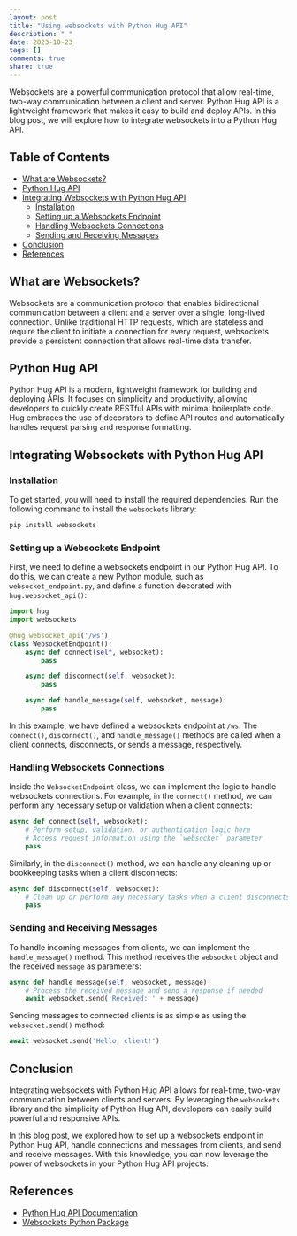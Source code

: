 ```yaml
---
layout: post
title: "Using websockets with Python Hug API"
description: " "
date: 2023-10-23
tags: []
comments: true
share: true
---
```


Websockets are a powerful communication protocol that allow real-time, two-way communication between a client and server. Python Hug API is a lightweight framework that makes it easy to build and deploy APIs. In this blog post, we will explore how to integrate websockets into a Python Hug API.

## Table of Contents
- [What are Websockets?](#what-are-websockets)
- [Python Hug API](#python-hug-api)
- [Integrating Websockets with Python Hug API](#integrating-websockets-with-python-hug-api)
  - [Installation](#installation)
  - [Setting up a Websockets Endpoint](#setting-up-a-websockets-endpoint)
  - [Handling Websockets Connections](#handling-websockets-connections)
  - [Sending and Receiving Messages](#sending-and-receiving-messages)
- [Conclusion](#conclusion)
- [References](#references)

## What are Websockets?

Websockets are a communication protocol that enables bidirectional communication between a client and a server over a single, long-lived connection. Unlike traditional HTTP requests, which are stateless and require the client to initiate a connection for every request, websockets provide a persistent connection that allows real-time data transfer.

## Python Hug API

Python Hug API is a modern, lightweight framework for building and deploying APIs. It focuses on simplicity and productivity, allowing developers to quickly create RESTful APIs with minimal boilerplate code. Hug embraces the use of decorators to define API routes and automatically handles request parsing and response formatting.

## Integrating Websockets with Python Hug API

### Installation

To get started, you will need to install the required dependencies. Run the following command to install the `websockets` library:

```python
pip install websockets
```

### Setting up a Websockets Endpoint

First, we need to define a websockets endpoint in our Python Hug API. To do this, we can create a new Python module, such as `websocket_endpoint.py`, and define a function decorated with `hug.websocket_api()`:

```python
import hug
import websockets

@hug.websocket_api('/ws')
class WebsocketEndpoint():
    async def connect(self, websocket):
        pass

    async def disconnect(self, websocket):
        pass

    async def handle_message(self, websocket, message):
        pass
```

In this example, we have defined a websockets endpoint at `/ws`. The `connect()`, `disconnect()`, and `handle_message()` methods are called when a client connects, disconnects, or sends a message, respectively.

### Handling Websockets Connections

Inside the `WebsocketEndpoint` class, we can implement the logic to handle websockets connections. For example, in the `connect()` method, we can perform any necessary setup or validation when a client connects:

```python
async def connect(self, websocket):
    # Perform setup, validation, or authentication logic here
    # Access request information using the `websocket` parameter
    pass
```

Similarly, in the `disconnect()` method, we can handle any cleaning up or bookkeeping tasks when a client disconnects:

```python
async def disconnect(self, websocket):
    # Clean up or perform any necessary tasks when a client disconnects
    pass
```

### Sending and Receiving Messages

To handle incoming messages from clients, we can implement the `handle_message()` method. This method receives the `websocket` object and the received `message` as parameters:

```python
async def handle_message(self, websocket, message):
    # Process the received message and send a response if needed
    await websocket.send('Received: ' + message)
```

Sending messages to connected clients is as simple as using the `websocket.send()` method:

```python
await websocket.send('Hello, client!')
```

## Conclusion

Integrating websockets with Python Hug API allows for real-time, two-way communication between clients and servers. By leveraging the `websockets` library and the simplicity of Python Hug API, developers can easily build powerful and responsive APIs.

In this blog post, we explored how to set up a websockets endpoint in Python Hug API, handle connections and messages from clients, and send and receive messages. With this knowledge, you can now leverage the power of websockets in your Python Hug API projects.

## References

- [Python Hug API Documentation](https://www.hugapi.com/)
- [Websockets Python Package](https://websockets.readthedocs.io/en/stable/)